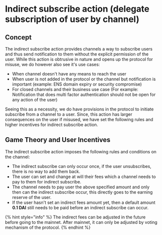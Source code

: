 # Indirect subscribe action \(delegate subscription of user by channel\)

## Concept

The indirect subscribe action provides channels a way to subscribe users and thus send notification to them without the explicit permission of the user. While this action is obtrusive in nature and opens up the protocol for misuse, we do however also see it's use cases:

* When channel doesn't have any means to reach the user
* When user is not added in the protocol or the channel but notification is important \(example: ENS domain expiry or security compromise\)
* For closed channels and their business use case \(For example: Notification that does multi factor authentication should not be open for any action of the user\)

Seeing this as a necessity, we do have provisions in the protocol to initiate subscribe from a channel to a user. Since, this action has larger consequences on the user if misused, we have set the following rules and higher incentives for indirect subscribe action.

## Game Theory and User Incentives

The indirect subscribe action imposes the following rules and conditions on the channel:

* The indirect subscribe can only occur once, if the user unsubscribes, there is no way to add them back.
* The user can set and change at will their fees which a channel needs to pay to them for indirect subscribe.
* The channel needs to pay user the above specified amount and only then can the indirect subscribe occur, this directly goes to the earning reserve of the user. 
* If the user hasn't set an indirect fees amount yet, then a default amount **0.1 DAI** still needs to be paid before an indirect subscribe can occur.

{% hint style="info" %}
The indirect fees can be adjusted in the future before going to the mainnet. After mainnet, it can only be adjusted by voting mechanism of the protocol.
{% endhint %}

